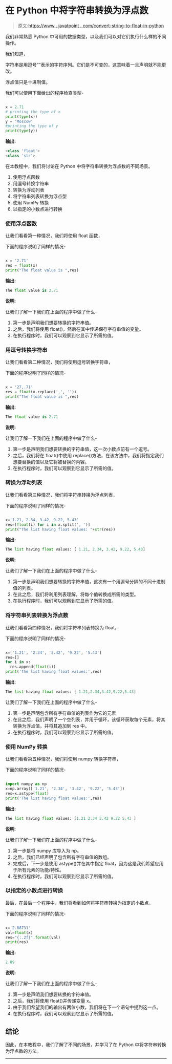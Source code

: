 # 在 Python 中将字符串转换为浮点数

> 原文:[https://www . javatpoint . com/convert-string-to-float-in-python](https://www.javatpoint.com/convert-string-to-float-in-python)

我们非常熟悉 Python 中可用的数据类型，以及我们可以对它们执行什么样的不同操作。

我们知道，

字符串是用逗号“”表示的字符序列。它们是不可变的，这意味着一旦声明就不能更改。

浮点值只是十进制值。

我们可以使用下面给出的程序检查类型-

```py

x = 2.71
# printing the type of x
print(type(x))
y = 'Moscow'
#printing the type of y
print(type(y))

```

**输出:**

```py
<class 'float'>
<class 'str'>

```

在本教程中，我们将讨论在 Python 中将字符串转换为浮点数的不同场景。

1.  使用浮点函数
2.  用逗号转换字符串
3.  转换为浮动列表
4.  将字符串列表转换为浮点型
5.  使用 NumPy 转换
6.  以指定的小数点进行转换

### 使用浮点函数

让我们看看第一种情况，我们将使用 float 函数，

下面的程序说明了同样的情况-

```py

x = '2.71'
res = float(x)
print("The float value is ",res)

```

**输出:**

```py
The float value is 2.71

```

**说明:**

让我们了解一下我们在上面的程序中做了什么-

1.  第一步是声明我们想要转换的字符串值。
2.  之后，我们将使用 float()，然后在其中传递保存字符串值的变量。
3.  在执行程序时，我们可以观察到它显示了所需的值。

### 用逗号转换字符串

让我们看看第二种情况，我们将使用逗号转换字符串，

下面的程序说明了同样的情况-

```py

x = '27,.71'
res = float(x.replace(',', ''))
print("The float value is ",res)

```

**输出:**

```py
The float value is 2.71

```

**说明:**

让我们了解一下我们在上面的程序中做了什么-

1.  第一步是声明我们想要转换的字符串值，这一次小数点前有一个逗号。
2.  之后，我们将在 float()中使用 replace()方法，在该方法中，我们将指定我们想要替换的值以及它将被替换的内容。
3.  在执行程序时，我们可以观察到它显示了所需的值。

### 转换为浮动列表

让我们看看第三种情况，我们将字符串转换为浮点列表，

下面的程序说明了同样的情况-

```py

x='1.21, 2.34, 3.42, 9.22, 5.43'
res=[float(i) for i in x.split(', ')]
print("The list having float values: "+str(res))

```

**输出:**

```py
The list having float values: [ 1.21, 2.34, 3.42, 9.22, 5.43]

```

**说明:**

让我们了解一下我们在上面的程序中做了什么-

1.  第一步是声明我们想要转换的字符串值，这次有一个用逗号分隔的不同十进制值的列表。
2.  在此之后，我们将利用列表理解，将每个值转换成所需的类型。
3.  在执行程序时，我们可以观察到它显示了所需的值。

### 将字符串列表转换为浮点数

让我们看看第四种情况，我们将字符串列表转换为 float，

下面的程序说明了同样的情况-

```py

x=['1.21', '2.34', '3.42', '9.22', '5.43']
res=[]
for i in x:
  res.append(float(i))
print('The list having float values:',res)

```

**输出:**

```py
The list having float values: [ 1.21,2.34,3.42,9.22,5.43] 

```

让我们了解一下我们在上面的程序中做了什么-

1.  第一步是声明包含所有字符串值的列表作为它的元素
2.  在此之后，我们声明了一个空列表，并用于循环，该循环获取每个元素，将其转换为浮点值，并将其追加到 res 中。
3.  在执行程序时，我们可以观察到它显示了所需的值。

### 使用 NumPy 转换

让我们看看第五种情况，我们将使用 numpy 转换字符串，

下面的程序说明了同样的情况-

```py

import numpy as np
x=np.array(['1.21', '2.34', '3.42', '9.22', '5.43'])
res=x.astype(float)
print('The list having float values:',res)

```

**输出:**

```py
The list having float values: [1.21 2.34 3.42 9.22 5.43 ]

```

**说明:**

让我们了解一下我们在上面的程序中做了什么-

1.  第一步是将 numpy 库导入为 np。
2.  之后，我们已经声明了包含所有字符串值的数组。
3.  完成后，下一步是使用 astype()并在其中指定 float，因为这是我们希望应用于所有元素的功能/特性。
4.  在执行程序时，我们可以观察到它显示了所需的值。

### 以指定的小数点进行转换

最后，在最后一个程序中，我们将看到如何将字符串转换为指定的小数点，

下面的程序说明了同样的情况-

```py

x='2.88731'
val=float(x)
res="{:.2f}".format(val)
print(res)

```

**输出:**

```py
2.89

```

**说明:**

让我们了解一下我们在上面的程序中做了什么-

1.  第一步是声明我们想要转换的字符串值。
2.  之后，我们将使用 float()并传递变量 x。
3.  由于我们希望我们的输出有两位小数，我们将在下一个语句中提到这一点。
4.  在执行程序时，我们可以观察到它显示了所需的值。

## 结论

因此，在本教程中，我们了解了不同的场景，并学习了在 Python 中将字符串转换为浮点数的方法。

* * *